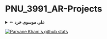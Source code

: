 # PNU_3991_AR-Projects

<details><summary>✏ <b>علی موسوی خرد</b></summary>

<br/>

### :clap: Example

<br/>

[Ali Mousavi Kherad's github stats](https://github-readme-stats.vercel.app/api?username=amkherad)

</details>


[![Parvane Khani's github stats](https://github-readme-stats.vercel.app/api?username=parvanekh)](https://github.com/parvanekh)


